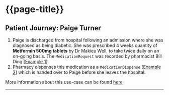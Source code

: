 # {{page-title}}

## Patient Journey: Paige Turner

1. Paige is discharged from hospital following an admission where she was diagnosed as being diabetic. She was prescribed 4 weeks quantity of **Metformin 500mg tablets** by Dr Makieu Well, to take twice daily on an on-going basis. The `MedicationRequest` was recorded by pharmacist Bill Ding [[Example 1](#example1)].
2. Pharmacy dispenses this medication as a `MedicationDispense` [[Example 2](#example2)] which is handed over to Paige before she leaves the hospital.

<div class="nhsd-a-box nhsd-a-box--bg-light-blue nhsd-!t-margin-bottom-6 nhsd-t-body">
  More information about this use-case can be found <a href="MedicationsDataUseCases#MedicationsonDischarge">here</a>
</div>

---